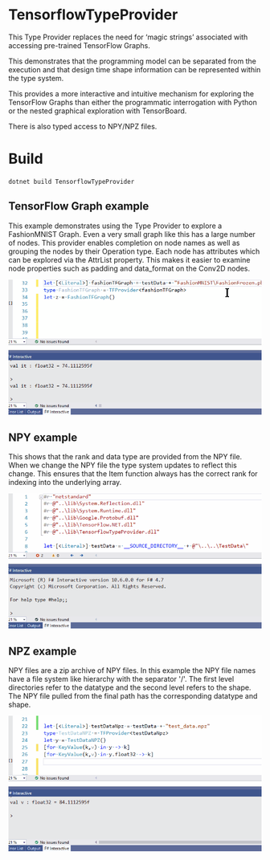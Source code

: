 # TensorflowTypeProvider

This Type Provider replaces the need for ‘magic strings’ associated with accessing pre-trained TensorFlow Graphs. 

This demonstrates that the programming model can be separated from the execution and that design time shape information can be represented within the type system. 

This provides a more interactive and intuitive mechanism for exploring the TensorFlow Graphs than either the programmatic interrogation with Python or the nested graphical exploration with TensorBoard. 

There is also typed access to NPY/NPZ files.

# Build

`dotnet build TensorflowTypeProvider`


## TensorFlow Graph example

This example demonstrates using the Type Provider to explore a FashionMNIST Graph. Even a very small graph like this has a large number of nodes. This provider enables completion on node names as well as grouping the nodes by their Operation type. Each node has attributes which can be explored via the AttrList property. This makes it easier to examine node properties such as padding and data_format on the Conv2D nodes.

![TensorFlowGraph](images/TF.gif)

## NPY example

This shows that the rank and data type are provided from the NPY file. When we change the NPY file the type system updates to reflect this change. This ensures that the Item function always has the correct rank for indexing into the underlying array.

![NPY](images/NPY.gif)

## NPZ example

NPY files are a zip archive of NPY files. In this example the NPY file names have a file system like hierarchy with the separator '/'. The first level directories refer to the datatype and the second level refers to the shape. The NPY file pulled from the final path has the corresponding datatype and shape.

![NPZ](images/NPZ.gif)


